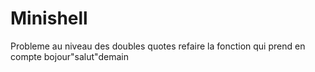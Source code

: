 # Minishell

Probleme au niveau des doubles quotes refaire la fonction qui prend en compte bojour"salut"demain
